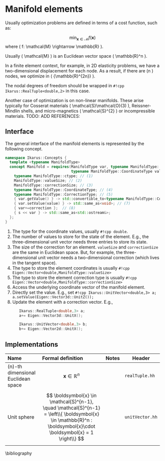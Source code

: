 <!--
SPDX-FileCopyrightText: 2022 The Ikarus Developers mueller@ibb.uni-stuttgart.de
SPDX-License-Identifier: CC-BY-SA-4.0
-->

# Manifold elements

Usually optimization problems are defined in terms of a cost function, such as:

$$
 \min_{\boldsymbol{x} \in \mathcal{M}} f(\boldsymbol{x} )
$$
where \( f: \mathcal{M} \rightarrow \mathbb{R} \).

Usually \( \mathcal{M} \) is an Euclidean vector space \( \mathbb{R}^n \).

In a finite element context, for example, in 2D elasticity problems, we have a 
two-dimensional displacement for each node. As a result, if there are \(n \) nodes, we optimize in \( {\mathbb{R}^{2n}} \).

The nodal degrees of freedom should be wrapped in `#!cpp Ikarus::RealTuple<double,2>` in this case.

Another case of optimization is on non-linear manifolds. These arise typically for Cosserat materials \( \mathcal{S}\mathcal{O}(3) \), 
Reissner-Mindlin shells, and micro-magnetics \( \mathcal{S}^{2} \) or incompressible materials. TODO: ADD REFERENCES: 

##  Interface
The general interface of the manifold elements is represented by the following concept.
```cpp
namespace Ikarus::Concepts {
  template <typename ManifoldType>
  concept Manifold = requires(ManifoldType var, typename ManifoldType::CorrectionType correction, std::ostream& s,
                              typename ManifoldType::CoordinateType value) {
    typename ManifoldType::ctype; // (1)
    ManifoldType::valueSize; // (2)
    ManifoldType::correctionSize; // (3)
    typename ManifoldType::CoordinateType; // (4)
    typename ManifoldType::CorrectionType; // (5)
    { var.getValue() } -> std::convertible_to<typename ManifoldType::CoordinateType>; // (6)
    { var.setValue(value) } -> std::same_as<void>; // (7)
    { var+=correction };  // (8)
    { s << var } -> std::same_as<std::ostream&>;
  };
}  
```

1. The type for the coordinate values, usually `#!cpp double`.
2. The number of values to store for the state of the element. E.g., the three-dimensional unit vector needs three entries to store its state.
3. The size of the correction for an element. `valueSize` and `correctionSize` are the same in Euclidean space. But, for example, the three-dimensional unit vector needs a two-dimensional correction (which lives in the tangent space).
4. The type to store the element coordinates is usually `#!cpp Eigen::Vector<double,ManifoldType::valueSize>`
5. The type to store the element correction type is usually `#!cpp Eigen::Vector<double,ManifoldType::correctionSize>`
6. Access the underlying coordinate vector of the manifold element.
7. Directly set the value. E.g., set `#!cpp Ikarus::UnitVector<double,3> a; a.setValue(Eigen::Vector3d::UnitZ());`
8. Update the element with a correction vector. E.g.,
     ```cpp
        Ikarus::RealTuple<double,3> a; 
        a+= Eigen::Vector3d::UnitX();
   
        Ikarus::UnitVector<double,3> b; 
        b+= Eigen::Vector2d::UnitX();
     ```

## Implementations
| Name                      | Formal definition                                         | Notes                                                                                                                                                                                                                                                      | Header |
|:--------------------------|:--------------------------------------------------------------|:----------------------------------------------------------------------------------------------------------------------------------------------------------------------------------------------------------------------------------------------------------|--|
| \(n\)-th dimensional Euclidean space                    | $$ \boldsymbol{x} \in \mathbb{R}^n  $$     |           | `realTuple.hh`|
| Unit sphere | $$ \boldsymbol{x} \in \mathcal{S}^{n-1}, \quad \mathcal{S}^{n-1} = \left\\{ \boldsymbol{x} \in \mathbb{R}^n :  \boldsymbol{x}\cdot  \boldsymbol{x}  = 1 \right\\}  $$  |  | `unitVector.hh`|

\bibliography